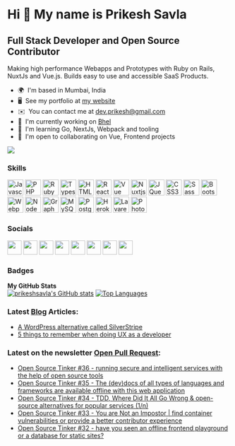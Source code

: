 Hi 👋 My name is Prikesh Savla
==============================

Full Stack Developer and Open Source Contributor
------------------------------------------------

Making high performance Webapps and Prototypes with Ruby on Rails, NuxtJs and Vue.js. Builds easy to use and accessible SaaS Products.

*   🌍  I'm based in Mumbai, India
*   🖥️  See my portfolio at [my website](http://prikeshsavla.com)
*   ✉️  You can contact me at [dev.prikesh@gmail.com](mailto:dev.prikesh@gmail.com)
*   🚀  I'm currently working on [Bhel](http://bhel.prikeshsavla.com)
*   🧠  I'm learning Go, NextJs, Webpack and tooling
*   🤝  I'm open to collaborating on Vue, Frontend projects     

<a href="https://www.twitter.com/prikeshdexter" target="_blank" rel="noreferrer"><img
                  src="https://img.shields.io/twitter/follow/prikeshdexter?logo=twitter&style=for-the-badge&color=0891b2&labelColor=1c1917"
                /></a>
                
### Skills
<a href="https://developer.mozilla.org/en-US/docs/Web/JavaScript" target="_blank" rel="noreferrer"><img src="https://raw.githubusercontent.com/danielcranney/readme-generator/main/public/icons/skills/javascript-colored.svg" width="36" height="36" alt="Javascript" /></a>
<a href="https://www.php.net/" target="_blank" rel="noreferrer"><img src="https://raw.githubusercontent.com/danielcranney/readme-generator/main/public/icons/skills/php-colored.svg" width="36" height="36" alt="PHP" /></a>
<a href="https://www.ruby-lang.org/en/" target="_blank" rel="noreferrer"><img src="https://raw.githubusercontent.com/danielcranney/readme-generator/main/public/icons/skills/ruby-colored.svg" width="36" height="36" alt="Ruby" /></a>
<a href="https://www.typescriptlang.org/" target="_blank" rel="noreferrer"><img src="https://raw.githubusercontent.com/danielcranney/readme-generator/main/public/icons/skills/typescript-colored.svg" width="36" height="36" alt="Typescript" /></a>
<a href="https://developer.mozilla.org/en-US/docs/Glossary/HTML5" target="_blank" rel="noreferrer"><img src="https://raw.githubusercontent.com/danielcranney/readme-generator/main/public/icons/skills/html5-colored.svg" width="36" height="36" alt="HTML5" /></a>
<a href="https://reactjs.org/" target="_blank" rel="noreferrer"><img src="https://raw.githubusercontent.com/danielcranney/readme-generator/main/public/icons/skills/react-colored.svg" width="36" height="36" alt="React" /></a>
<a href="https://vuejs.org/" target="_blank" rel="noreferrer"><img src="https://raw.githubusercontent.com/danielcranney/readme-generator/main/public/icons/skills/vue-colored.svg" width="36" height="36" alt="Vue" /></a>
<a href="https://nuxtjs.org/" target="_blank" rel="noreferrer"><img src="https://raw.githubusercontent.com/danielcranney/readme-generator/main/public/icons/skills/nuxtjs-colored.svg" width="36" height="36" alt="Nuxtjs" /></a>
<a href="https://jquery.com/" target="_blank" rel="noreferrer"><img src="https://raw.githubusercontent.com/danielcranney/readme-generator/main/public/icons/skills/jquery-colored.svg" width="36" height="36" alt="JQuery" /></a>
<a href="https://www.w3.org/TR/CSS/#css" target="_blank" rel="noreferrer"><img src="https://raw.githubusercontent.com/danielcranney/readme-generator/main/public/icons/skills/css3-colored.svg" width="36" height="36" alt="CSS3" /></a>
<a href="https://sass-lang.com/" target="_blank" rel="noreferrer"><img src="https://raw.githubusercontent.com/danielcranney/readme-generator/main/public/icons/skills/sass-colored.svg" width="36" height="36" alt="Sass" /></a>
<a href="https://getbootstrap.com/" target="_blank" rel="noreferrer"><img src="https://raw.githubusercontent.com/danielcranney/readme-generator/main/public/icons/skills/bootstrap-colored.svg" width="36" height="36" alt="Bootstrap" /></a>
<a href="https://webpack.js.org/" target="_blank" rel="noreferrer"><img src="https://raw.githubusercontent.com/danielcranney/readme-generator/main/public/icons/skills/webpack-colored.svg" width="36" height="36" alt="Webpack" /></a>
<a href="https://nodejs.org/en/" target="_blank" rel="noreferrer"><img src="https://raw.githubusercontent.com/danielcranney/readme-generator/main/public/icons/skills/nodejs-colored.svg" width="36" height="36" alt="NodeJS" /></a>
<a href="https://graphql.org/" target="_blank" rel="noreferrer"><img src="https://raw.githubusercontent.com/danielcranney/readme-generator/main/public/icons/skills/graphql-colored.svg" width="36" height="36" alt="GraphQL" /></a>
<a href="https://www.mysql.com/" target="_blank" rel="noreferrer"><img src="https://raw.githubusercontent.com/danielcranney/readme-generator/main/public/icons/skills/mysql-colored.svg" width="36" height="36" alt="MySQL" /></a>
<a href="https://www.postgresql.org/" target="_blank" rel="noreferrer"><img src="https://raw.githubusercontent.com/danielcranney/readme-generator/main/public/icons/skills/postgresql-colored.svg" width="36" height="36" alt="PostgreSQL" /></a>
<a href="https://www.heroku.com/" target="_blank" rel="noreferrer"><img src="https://raw.githubusercontent.com/danielcranney/readme-generator/main/public/icons/skills/heroku-colored.svg" width="36" height="36" alt="Heroku" /></a>
<a href="https://laravel.com/" target="_blank" rel="noreferrer"><img src="https://raw.githubusercontent.com/danielcranney/readme-generator/main/public/icons/skills/laravel-colored.svg" width="36" height="36" alt="Lavarel" /></a>
<a href="https://www.adobe.com/uk/products/photoshop.html" target="_blank" rel="noreferrer"><img src="https://raw.githubusercontent.com/danielcranney/readme-generator/main/public/icons/skills/photoshop-colored.svg" width="36" height="36" alt="Photoshop" /></a>

                    
### Socials           


<a href="https://www.github.com/prikeshsavla" target="_blank" rel="noreferrer"><img src="https://raw.githubusercontent.com/danielcranney/readme-generator/main/public/icons/socials/github.svg" width="32" height="32" /></a>
<a href="https://prikeshsavla" target="_blank" rel="noreferrer"><img src="https://raw.githubusercontent.com/danielcranney/readme-generator/main/public/icons/socials/hashnode.svg" width="32" height="32" /></a>
<a href="http://www.instagram.com/prikeshdexter" target="_blank" rel="noreferrer"><img src="https://raw.githubusercontent.com/danielcranney/readme-generator/main/public/icons/socials/instagram.svg" width="32" height="32" /></a>
<a href="https://www.linkedin.com/in/prikeshsavla" target="_blank" rel="noreferrer"><img src="https://raw.githubusercontent.com/danielcranney/readme-generator/main/public/icons/socials/linkedin.svg" width="32" height="32" /></a>
<a href="https://www.polywork.com/prikeshdexter" target="_blank" rel="noreferrer"><img src="https://raw.githubusercontent.com/danielcranney/readme-generator/main/public/icons/socials/polywork.svg" width="32" height="32" /></a>
<a href="http://www.medium.com/@prikeshsavla" target="_blank" rel="noreferrer"><img src="https://raw.githubusercontent.com/danielcranney/readme-generator/main/public/icons/socials/medium.svg" width="32" height="32" /></a>
<a href="https://www.stackoverflow.com/users/6573972/prikesh-savla" target="_blank" rel="noreferrer"><img src="https://raw.githubusercontent.com/danielcranney/readme-generator/main/public/icons/socials/stackoverflow.svg" width="32" height="32" /></a>
<a href="https://www.twitter.com/prikeshdexter" target="_blank" rel="noreferrer"><img src="https://raw.githubusercontent.com/danielcranney/readme-generator/main/public/icons/socials/twitter.svg" width="32" height="32" /></a></p>
### Badges
<b>My GitHub Stats</b>     
<a
href="http://www.github.com/prikeshsavla"><img src="https://github-readme-stats.vercel.app/api?username=prikeshsavla&show_icons=true&hide=&count_private=true&title_color=0891b2&text_color=ffffff&icon_color=0891b2&bg_color=1c1917&hide_border=true&show_icons=true" alt="prikeshsavla's GitHub stats" /></a>
<a href="https://github.com/prikeshsavla" align="left"><img src="https://github-readme-stats.vercel.app/api/top-langs/?username=prikeshsavla&langs_count=10&title_color=0891b2&text_color=ffffff&icon_color=0891b2&bg_color=1c1917&hide_border=true&locale=en&custom_title=Top%20%Languages&layout=compact" alt="Top Languages" /></a>    

  
### Latest [Blog](https://blog.prikeshsavla.com) Articles:
<!--START_SECTION:blog-->
* [A WordPress alternative called SilverStripe](https:&#x2F;&#x2F;blog.prikeshsavla.com&#x2F;a-wordpress-alternative-called-silverstripe)
* [5 things to remember when doing UX as a developer](https:&#x2F;&#x2F;blog.prikeshsavla.com&#x2F;5-things-to-remember-when-doing-ux-as-a-developer)
<!--END_SECTION:blog-->
  
### Latest on the newsletter [Open Pull Request](https://newsletter.prikeshsavla.com):
<!--START_SECTION:newsletter-->
* [Open Source Tinker #36 - running secure and intelligent services with the help of open source tools](https:&#x2F;&#x2F;openpullrequest.substack.com&#x2F;p&#x2F;open-source-tinker-36)
* [Open Source Tinker #35 - The (dev)docs of all types of languages and frameworks are available offline with this web application](https:&#x2F;&#x2F;openpullrequest.substack.com&#x2F;p&#x2F;open-source-tinker-35)
* [Open Source Tinker #34 - TDD, Where Did It All Go Wrong &amp; open-source alternatives for popular services (1&#x2F;n)](https:&#x2F;&#x2F;openpullrequest.substack.com&#x2F;p&#x2F;open-source-tinker-34)
* [Open Source Tinker #33 - You are Not an Impostor | find container vulnerabilities or provide a better contributor experience](https:&#x2F;&#x2F;openpullrequest.substack.com&#x2F;p&#x2F;open-source-tinker-33)
* [Open Source Tinker #32 - have you seen an offline frontend playground or a database for static sites?](https:&#x2F;&#x2F;openpullrequest.substack.com&#x2F;p&#x2F;open-source-tinker-32)
<!--END_SECTION:newsletter-->

